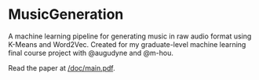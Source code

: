 # MusicGeneration
A machine learning pipeline for generating music in raw audio format using K-Means and Word2Vec. Created for my graduate-level machine learning final course project with @augudyne and @m-hou.

Read the paper at [/doc/main.pdf](./doc/main.pdf).

